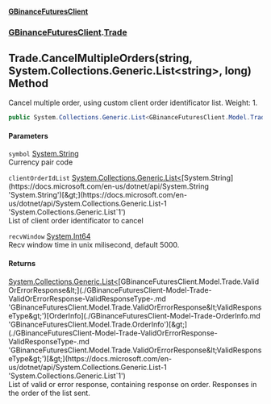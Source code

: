#### [GBinanceFuturesClient](./index.md 'index')
### [GBinanceFuturesClient](./GBinanceFuturesClient.md 'GBinanceFuturesClient').[Trade](./GBinanceFuturesClient-Trade.md 'GBinanceFuturesClient.Trade')
## Trade.CancelMultipleOrders(string, System.Collections.Generic.List&lt;string&gt;, long) Method
Cancel multiple order, using custom client order identificator list. Weight: 1.  
```csharp
public System.Collections.Generic.List<GBinanceFuturesClient.Model.Trade.ValidOrErrorResponse<GBinanceFuturesClient.Model.Trade.OrderInfo>> CancelMultipleOrders(string symbol, System.Collections.Generic.List<string> clientOrderIdList, long recvWindow=5000L);
```
#### Parameters
<a name='GBinanceFuturesClient-Trade-CancelMultipleOrders(string_System-Collections-Generic-List-string-_long)-symbol'></a>
`symbol` [System.String](https://docs.microsoft.com/en-us/dotnet/api/System.String 'System.String')  
Currency pair code  
  
<a name='GBinanceFuturesClient-Trade-CancelMultipleOrders(string_System-Collections-Generic-List-string-_long)-clientOrderIdList'></a>
`clientOrderIdList` [System.Collections.Generic.List&lt;](https://docs.microsoft.com/en-us/dotnet/api/System.Collections.Generic.List-1 'System.Collections.Generic.List`1')[System.String](https://docs.microsoft.com/en-us/dotnet/api/System.String 'System.String')[&gt;](https://docs.microsoft.com/en-us/dotnet/api/System.Collections.Generic.List-1 'System.Collections.Generic.List`1')  
List of client order identificator to cancel  
  
<a name='GBinanceFuturesClient-Trade-CancelMultipleOrders(string_System-Collections-Generic-List-string-_long)-recvWindow'></a>
`recvWindow` [System.Int64](https://docs.microsoft.com/en-us/dotnet/api/System.Int64 'System.Int64')  
Recv window time in unix milisecond, default 5000.  
  
#### Returns
[System.Collections.Generic.List&lt;](https://docs.microsoft.com/en-us/dotnet/api/System.Collections.Generic.List-1 'System.Collections.Generic.List`1')[GBinanceFuturesClient.Model.Trade.ValidOrErrorResponse&lt;](./GBinanceFuturesClient-Model-Trade-ValidOrErrorResponse-ValidResponseType-.md 'GBinanceFuturesClient.Model.Trade.ValidOrErrorResponse&lt;ValidResponseType&gt;')[OrderInfo](./GBinanceFuturesClient-Model-Trade-OrderInfo.md 'GBinanceFuturesClient.Model.Trade.OrderInfo')[&gt;](./GBinanceFuturesClient-Model-Trade-ValidOrErrorResponse-ValidResponseType-.md 'GBinanceFuturesClient.Model.Trade.ValidOrErrorResponse&lt;ValidResponseType&gt;')[&gt;](https://docs.microsoft.com/en-us/dotnet/api/System.Collections.Generic.List-1 'System.Collections.Generic.List`1')  
List of valid or error response, containing response on order. Responses in the order of the list sent.  
